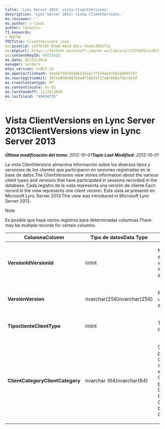 ```yaml
---
title: 'Lync Server 2013: vista ClientVersions'
description: 'Lync Server 2013: vista ClientVersions.'
ms.reviewer: ''
ms.author: v-lanac
author: lanachin
f1.keywords:
- NOCSH
TOCTitle: ClientVersions view
ms:assetid: caf7678f-83a0-46c8-83cc-fee4c3991f52
ms:mtpsurl: https://technet.microsoft.com/en-us/library/JJ721891(v=OCS.15)
ms:contentKeyID: 49733825
ms.date: 07/23/2014
manager: serdars
mtps_version: v=OCS.15
ms.openlocfilehash: 42ede7107a59db3162ac7f5344e47e81a80d57df
ms.sourcegitcommit: 36fee89bb887bea4f18b19f17a8c69daf5bc423d
ms.translationtype: MT
ms.contentlocale: es-ES
ms.lasthandoff: 11/26/2020
ms.locfileid: "49434735"
---
```

# <a name="clientversions-view-in-lync-server-2013"></a><span data-ttu-id="47132-103">Vista ClientVersions en Lync Server 2013</span><span class="sxs-lookup"><span data-stu-id="47132-103">ClientVersions view in Lync Server 2013</span></span>

<div data-xmlns="http://www.w3.org/1999/xhtml">

<div class="topic" data-xmlns="http://www.w3.org/1999/xhtml" data-msxsl="urn:schemas-microsoft-com:xslt" data-cs="https://msdn.microsoft.com/">

<div data-asp="https://msdn2.microsoft.com/asp">



</div>

<div id="mainSection">

<div id="mainBody"><span data-ttu-id="47132-104">

<span> </span></span><span class="sxs-lookup"><span data-stu-id="47132-104">

<span> </span></span></span>

<span data-ttu-id="47132-105">_**Última modificación del tema:** 2012-10-01_</span><span class="sxs-lookup"><span data-stu-id="47132-105">_**Topic Last Modified:** 2012-10-01_</span></span>

<span data-ttu-id="47132-106">La vista ClientVersions almacena información sobre los diversos tipos y versiones de los clientes que participaron en sesiones registradas en la base de datos.</span><span class="sxs-lookup"><span data-stu-id="47132-106">The ClientVersions view stores information about the various client types and versions that have participated in sessions recorded in the database.</span></span> <span data-ttu-id="47132-107">Cada registro de la vista representa una versión de cliente.</span><span class="sxs-lookup"><span data-stu-id="47132-107">Each record in the view represents one client version.</span></span> <span data-ttu-id="47132-108">Esta vista se presentó en Microsoft Lync Server 2013.</span><span class="sxs-lookup"><span data-stu-id="47132-108">This view was introduced in Microsoft Lync Server 2013.</span></span>

<div>


> [!NOTE]  
> <span data-ttu-id="47132-109">Es posible que haya varios registros para determinadas columnas.</span><span class="sxs-lookup"><span data-stu-id="47132-109">There may be multiple records for certain columns.</span></span>



</div>


<table>
<colgroup>
<col style="width: 33%" />
<col style="width: 33%" />
<col style="width: 33%" />
</colgroup>
<thead>
<tr class="header">
<th><span data-ttu-id="47132-110">Columna</span><span class="sxs-lookup"><span data-stu-id="47132-110">Column</span></span></th>
<th><span data-ttu-id="47132-111">Tipo de datos</span><span class="sxs-lookup"><span data-stu-id="47132-111">Data Type</span></span></th>
<th><span data-ttu-id="47132-112">Detalles</span><span class="sxs-lookup"><span data-stu-id="47132-112">Details</span></span></th>
</tr>
</thead>
<tbody>
<tr class="odd">
<td><p><span data-ttu-id="47132-113"><strong>VersionId</strong></span><span class="sxs-lookup"><span data-stu-id="47132-113"><strong>VersionId</strong></span></span></p></td>
<td><p><span data-ttu-id="47132-114">int</span><span class="sxs-lookup"><span data-stu-id="47132-114">int</span></span></p></td>
<td><p><span data-ttu-id="47132-115">Número único que identifica este tipo de cliente y versión.</span><span class="sxs-lookup"><span data-stu-id="47132-115">Unique number identifying this client type and version.</span></span></p></td>
</tr>
<tr class="even">
<td><p><span data-ttu-id="47132-116"><strong>Versión</strong></span><span class="sxs-lookup"><span data-stu-id="47132-116"><strong>Version</strong></span></span></p></td>
<td><p><span data-ttu-id="47132-117">nvarchar(256)</span><span class="sxs-lookup"><span data-stu-id="47132-117">nvarchar(256)</span></span></p></td>
<td><p><span data-ttu-id="47132-118">Representa el agente de usuario.</span><span class="sxs-lookup"><span data-stu-id="47132-118">Represents the user agent.</span></span></p></td>
</tr>
<tr class="odd">
<td><p><span data-ttu-id="47132-119"><strong>Tipocliente</strong></span><span class="sxs-lookup"><span data-stu-id="47132-119"><strong>ClientType</strong></span></span></p></td>
<td><p><span data-ttu-id="47132-120">int</span><span class="sxs-lookup"><span data-stu-id="47132-120">int</span></span></p></td>
<td><p><span data-ttu-id="47132-121">Tipo de cliente.</span><span class="sxs-lookup"><span data-stu-id="47132-121">Type of client.</span></span></p></td>
</tr>
<tr class="even">
<td><p><span data-ttu-id="47132-122"><strong>ClientCategory</strong></span><span class="sxs-lookup"><span data-stu-id="47132-122"><strong>ClientCategory</strong></span></span></p></td>
<td><p><span data-ttu-id="47132-123">nvarchar (64)</span><span class="sxs-lookup"><span data-stu-id="47132-123">nvarchar(64)</span></span></p></td>
<td><p><span data-ttu-id="47132-124">Categoría a la que pertenece el cliente.</span><span class="sxs-lookup"><span data-stu-id="47132-124">Category that the client belongs to.</span></span> <span data-ttu-id="47132-125">Por ejemplo, el cliente Conferencing_Attendant_1.0 pertenece a la CAA de ClientCategory.</span><span class="sxs-lookup"><span data-stu-id="47132-125">For example, the client Conferencing_Attendant_1.0 belongs to the ClientCategory CAA.</span></span></p></td>
</tr>
</tbody>
</table><span data-ttu-id="47132-126">


</div>

<span> </span>

</div>

</div>

</span><span class="sxs-lookup"><span data-stu-id="47132-126">


</div>

<span> </span>

</div>

</div>

</span></span></div>

